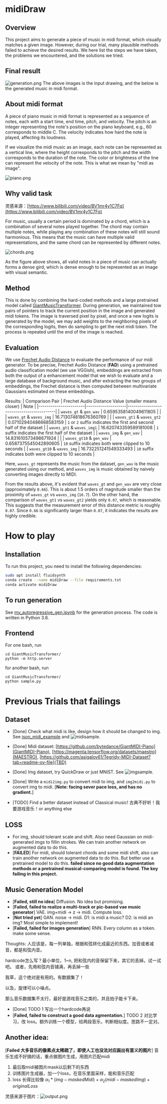 # midiDraw

## Overview
This project aims to generate a piece of music in midi format, which visually matches a given image. However, during our trial, many plausible methods failed to achieve the desired results. We here list the steps we have taken, the problems we encountered, and the solutions we tried.

## Final result
![generation.png](./figures/final/generation.png)
The above images is the input drawing, and the below is the generated music in midi format. 

## About midi format

A piece of piano music in midi format is represented as a sequence of notes, each with a start time, end time, pitch, and velocity. The pitch is an integer representing the note's position on the piano keyboard, e.g., 60 corresponds to middle C. The velocity indicates how hard the note is played, affecting its loudness.

If we visualize the midi music as an image, each note can be represented as a vertical line, where the height corresponds to the pitch and the width corresponds to the duration of the note. The color or brightness of the line can represent the velocity of the note. This is what we mean by "midi as image".

![piano.png](./figures/final/piano.png)

## Why valid task

灵感来源：[https://www.bilibili.com/video/BV1mr4y1C7Fq](https://www.bilibili.com/video/BV1mr4y1C7Fq)

For music, usually a certain period is dominated by a chord, which is a combination of several notes played together. The chord may contain multiple notes, while playing any combination of these notes will still sound harmonious. This means that the music can have multiple valid representations, and the same chord can be represented by different notes.

![chords.png](./figures/final/chords.png)

As the figure above shows, all valid notes in a piece of music can actually forms a dense gird, which is dense enough to be represented as an image with visual semantic. 

## Method

This is done by combining the hard-coded methods and a large pretrained model called [GiantMusicTransformer](https://github.com/asigalov61/Giant-Music-Transformer). During generation, we maintained tow pairs of pointers to track the current position in the image and generated midi tokens. The image is traversed pixel by pixel, and once a new logits is generated by the model, we may add weights to the neighboring pixels of the corresponding logits, then do sampling to get the next midi token. The process is repeated until the end of the image is reached.

## Evaluation

We use [Frechet Audio Distance](https://arxiv.org/abs/1812.08466) to evaluate the performance of our midi generator. To be precise, Frechet Audio Distance (**FAD**) using a pretrained audio classification model (we use VGGish), embeddings are extracted from both the output of a enhancement model that we wish to evaluate and a large database of background music, and after extracting the two groups of embeddings, the Frechet distance is then computed between
multivariate Gaussians estimated on these embeddings.

Results:
| Comparison Pair       | Frechet Audio Distance Value (smaller means closer) | Note    |
|-----------------------|--------------------|------------------------------------------|
| `waves_gt` & `gen_wav`  | 0.6595358140049611805 |                                          |
| `waves_gt` & `waves_img` | 16.713074818676360769 |                                          |
| `waves_gt1` & `waves_gt2` | 0.07102940486668583159 | `1` or `2` suffix indicates the first and second half of the dataset     |
| `waves_gt1` & `waves_img1` | 16.620743359589181008 | `1` suffix indicates the first half of the dataset  |
| `waves_img` & `gen_wav`  | 14.831610573498671924 |                      |
| `waves_gt10` & `gen_wav` | 0.6587375545042890605 | `10` suffix indicates both were clipped to 10 seconds |
| `waves_gt10` & `waves_img` | 16.732251241549333493 | `10` suffix indicates both were clipped to 10 seconds |

Here, `waves_gt` represents the music from the dataset, `gen_wav` is the music generated using our method, and `waves_img` is music obtained by naively converting images directly to MIDI.

From the results above, it's evident that `waves_gt` and `gen_wav` are very close (approximately `0.66`). This is about 1.5 orders of magnitude smaller than the proximity of `waves_gt` vs `waves_img` (`16.7`). On the other hand, the comparison of `waves_gt1` vs `waves_gt2` yields only `0.07`, which is reasonable. This suggests that the measurement error of this distance metric is roughly `0.07`. Since `0.66` is significantly larger than `0.07`, it indicates the results are highly credible.


# How to play

## Installation
To run this project, you need to install the following dependencies:
```bash
sudo apt install fluidsynth
conda create --name midiDraw --file requirements.txt
conda activate midiDraw
```

## To run generation
See [my_autoregressive_gen.ipynb](./GiantMusicTransformer/my_autoregressive_gen.ipynb) for the generation process. The code is written in Python 3.8.

## Frontend
For one bash, run
```
cd GiantMusicTransformer/
python -m http.server
```
for another bash, run
```
cd GiantMusicTransformer/
python sample.py
```


# Previous Trials that failings

## Dataset
- [Done] Check what midi is like, design how it should be changed to img. See [json_midi_example](./dataset/midi_dataset/midi_exmple.json) and ![midisample](./figures/midi_sample.png).
- [Done] Midi dataset: [https://github.com/bytedance/GiantMIDI-Piano](GiantMIDI-Piano), [https://magenta.tensorflow.org/datasets/maestro](MAESTRO), [https://github.com/asigalov61/Tegridy-MIDI-Dataset?tab=readme-ov-file](TBD)
- [Done] Img dataset, try QuickDraw or just MNIST. See ![imgsample](./figures/quickdraw_sample.png).
- [Done] Write a `midi2img.py` to convert midi to img, and `img2midi.py` to convert img to midi. [**Note: facing sever pace loss, and has no gradient.**]

- [TODO] Find a better dataset instead of Classical music! 古典不好听！我要游戏音乐！or anything else



## LOSS 
- For img, should tolerant scale and shift. Also need Gaussian on midi-generated imgs to fillin strokes. We can train another network on augmented data to do this.
- [**FAILED**] For midi, should tolerant chords and some midi shift, also can train another network on augmented data to do this. But better use a pretrained model to do this. **failed since no good data augmentation methods or a pretrained musical-comparing model is found. The key failing in this project.**


## Music Generation Model
- [**Failed, still no idea**] Diffusion. No idea but promising.
- [**Failed, failed to realize a multi-track or pic-based vae music generator**] VAE. img+midi -> z -> midi. Compute loss.
- [**Not tried yet**] GAN. noise -> midi. D1: is midi a music? D2: is midi an img? Most simple to implement!
- [**Failed, failed for images generation**] RNN. Every column as a token. make some sense. 

Thoughts: 人应该是，每一列单独，根据和弦转化成最近的东西。加音或者减音，都是和弦内音。

hardcode怎么写？最小单位，1~n, 把和弦内的音保留下来，其它的丢掉。试一试吧。
或者，先用和弦内音铺满，再丢掉一些

我草，这个绝对是有用的。有数据集了！

以及，旋律可以小噪点。

那么音乐数据集不太行，最好是游戏音乐之类的，并且拍子能卡下来。

- [Done] TODO 1 写出一个hardcode再说
- [**Failed, failed to construct a good data agmentation.**] TODO 2 对比学习，改 loss。额外训练一个模型，给两段音乐，判断相似度。思路不一定对。


## Another idea: 
[**Failed 大多音乐的像素点太稀疏了，即使人工也没法对应画出有意义的图片**]
音乐生成不好搞的话，重点做图片生成，用图片匹配midi
1. 最后取midi被图片mask以后剩下的东西
2. 训练图片生成器，加一个loss，在音乐里面采样，能和音乐匹配
3. loss 长得比较像 $\alpha_1*(img - maskedMidi) + \alpha_2(midi - maskedImg) + originalLoss$

灵感来源于图片：![output.png](./figures//output.png)
